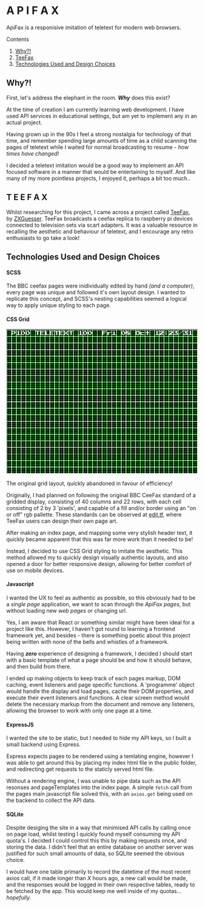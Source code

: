 # A P I F A X 
ApiFax is a responisive imitation of teletext for modern web browsers.

Contents
1. [Why?!](#why)
2. [TeeFax](#teefax)
2. [Technologies Used and Design Choices](#tech)

## <a id="why"></a> Why?!
First, let's address the elephant in the room. ***Why*** does this exist?

At the time of creation I am currently learning web development. I have used API services in educational settings, but am yet to implement any in an actual project. 

Having grown up in the 90s I feel a strong nostalgia for technology of that time, and remember spending large amounts of time as a child scanning the pages of teletext while I waited for normal broadcasting to resume - *how times have changed!*

I decided a teletext imitation would be a good way to implement an API focused software in a manner that would be entertaining to myself. And like many of my more pointless projects, I enjoyed it, perhaps a bit too much..

## <a id="teefax"></a> T E E F A X
Whilst researching for this project, I came across a project called <a href="https://zxnet.co.uk/teletext/viewer/?channel=1&page=100" target="_blank">TeeFax</a>, by <a href="https://github.com/ZXGuesser" target="_blank">ZXGuesser</a>. TeeFax broadcasts a ceefax replica to raspberry pi devices connected to television sets via scart adapters. It was a valuable resource in recalling the aesthetic and behaviour of teletext, and I encourage any retro enthusiasts to go take a look!

## <a id="tech"></a> Technologies Used and Design Choices

#### SCSS
The BBC ceefax pages were inidividually edited by hand *(and a computer)*, every page was unique and followed it's own layout design. I wanted to replicate this concept, and SCSS's nesting capabilities seemed a logical way to apply unique styling to each page.

#### CSS Grid
<img src="./grid.png">
<p>The original grid layout, quickly abandoned in favour of efficiency!</p>

Originally, I had planned on following the original BBC CeeFax standard of a gridded display, consisting of 40 columns and 22 rows, with each cell consisting of 2 by 3 'pixels', and capable of a fill and/or border using an "on or off" rgb pallette. These standards can be observed at [edit.tf](https://edit.tf), where TeeFax users can design their own page art.

After making an index page, and mapping some very stylish header text, it quickly became apparent that this was far more work than it needed to be!

Instead, I decided to use CSS Grid styling to imitate the aesthetic. This method allowed my to quickly design visually authentic layouts, and also opened a door for better responsive design, allowing for better comfort of use on mobile devices.

#### Javascript
I wanted the UX to feel as authentic as possible, so this obviously had to be a *single page* application, we want to scan through the *ApiFax pages*, but without loading new *web pages* or changing url. 

Yes, I am aware that React or something similar might have been ideal for a project like this. However, I haven't got round to learning a frontend framework yet, and besides - there is something poetic about this project being written with none of the bells and whistles of a framework.

Having ***zero*** experience of designing a framework, I decided I should start with a basic template of what a page should be and how it should behave, and then build from there.

I ended up making objects to keep track of each pages markup, DOM caching, event listeners and page specific functions. A 'programme' object would handle the display and load pages, cache their DOM properties, and execute their event listeners and functions. A clear screen method would delete the necessary markup from the document and remove any listeners, allowing the browser to work with only one page at a time.

#### ExpressJS
I wanted the site to be static, but I needed to hide my API keys, so I built a small backend using Express. 

Express expects pages to be rendered using a temlating engine, however I was able to get around this by placing my index html file in the public folder, and redirecting get requests to the staticly served html file.

Without a rendering engine, I was unable to pipe data such as the API resonses and pageTemplates into the index page. A simple `fetch` call from the pages main javascript file solved this, with an `axios.get` being used on the backend to collect the API data.

#### SQLite
Despite desiging the site in a way that minimised API calls by calling once on page load, whilst testing I quickly found myself consuming my API quota's. I decided I could control this this by making requests once, and storing the data. I didn't feel that an entire database on another server was justified for such small amounts of data, so SQLite seemed the obvious choice.

I would have one table primarily to record the datetime of the most recent axios call, if it made longer than *X* hours ago, a new call would be made, and the responses would be logged in their own respective tables, ready to be fetched by the app. This would keep me well inside of my quotas... *hopefully.*